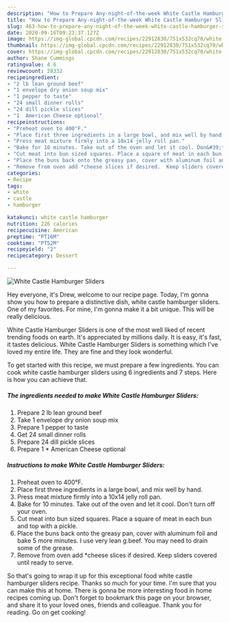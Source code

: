 ```yaml
---
description: "How to Prepare Any-night-of-the-week White Castle Hamburger Sliders"
title: "How to Prepare Any-night-of-the-week White Castle Hamburger Sliders"
slug: 463-how-to-prepare-any-night-of-the-week-white-castle-hamburger-sliders
date: 2020-09-16T09:23:37.127Z
image: https://img-global.cpcdn.com/recipes/22912830/751x532cq70/white-castle-hamburger-sliders-recipe-main-photo.jpg
thumbnail: https://img-global.cpcdn.com/recipes/22912830/751x532cq70/white-castle-hamburger-sliders-recipe-main-photo.jpg
cover: https://img-global.cpcdn.com/recipes/22912830/751x532cq70/white-castle-hamburger-sliders-recipe-main-photo.jpg
author: Shane Cummings
ratingvalue: 4.6
reviewcount: 28332
recipeingredient:
- "2 lb lean ground beef"
- "1 envelope dry onion soup mix"
- "1 pepper to taste"
- "24 small dinner rolls"
- "24 dill pickle slices"
- "1  American Cheese optional"
recipeinstructions:
- "Preheat oven to 400°F."
- "Place first three ingredients in a large bowl, and mix well by hand."
- "Press meat mixture firmly into a 10x14 jelly roll pan."
- "Bake for 10 minutes. Take out of the oven and let it cool. Don&#39;t turn off your oven."
- "Cut meat into bun sized squares. Place a square of meat in each bun and top with a pickle."
- "Place the buns back onto the greasy pan, cover with aluminum foil and bake 5 more minutes. I use very lean g.beef. You may need to drain some of the grease."
- "Remove from oven add *cheese slices if desired.  Keep sliders covered until ready to serve."
categories:
- Recipe
tags:
- white
- castle
- hamburger

katakunci: white castle hamburger 
nutrition: 226 calories
recipecuisine: American
preptime: "PT16M"
cooktime: "PT52M"
recipeyield: "2"
recipecategory: Dessert

---
```



![White Castle Hamburger Sliders](https://img-global.cpcdn.com/recipes/22912830/751x532cq70/white-castle-hamburger-sliders-recipe-main-photo.jpg)

Hey everyone, it's Drew, welcome to our recipe page. Today, I'm gonna show you how to prepare a distinctive dish, white castle hamburger sliders. One of my favorites. For mine, I'm gonna make it a bit unique. This will be really delicious.

White Castle Hamburger Sliders is one of the most well liked of recent trending foods on earth. It's appreciated by millions daily. It is easy, it's fast, it tastes delicious. White Castle Hamburger Sliders is something which I've loved my entire life. They are fine and they look wonderful.




To get started with this recipe, we must prepare a few ingredients. You can cook white castle hamburger sliders using 6 ingredients and 7 steps. Here is how you can achieve that.

<!--inarticleads1-->

##### The ingredients needed to make White Castle Hamburger Sliders:

1. Prepare 2 lb lean ground beef
1. Take 1 envelope dry onion soup mix
1. Prepare 1 pepper to taste
1. Get 24 small dinner rolls
1. Prepare 24 dill pickle slices
1. Prepare 1 * American Cheese optional




<!--inarticleads2-->

##### Instructions to make White Castle Hamburger Sliders:

1. Preheat oven to 400°F.
1. Place first three ingredients in a large bowl, and mix well by hand.
1. Press meat mixture firmly into a 10x14 jelly roll pan.
1. Bake for 10 minutes. Take out of the oven and let it cool. Don&#39;t turn off your oven.
1. Cut meat into bun sized squares. Place a square of meat in each bun and top with a pickle.
1. Place the buns back onto the greasy pan, cover with aluminum foil and bake 5 more minutes. I use very lean g.beef. You may need to drain some of the grease.
1. Remove from oven add *cheese slices if desired.  Keep sliders covered until ready to serve.




So that's going to wrap it up for this exceptional food white castle hamburger sliders recipe. Thanks so much for your time. I'm sure that you can make this at home. There is gonna be more interesting food in home recipes coming up. Don't forget to bookmark this page on your browser, and share it to your loved ones, friends and colleague. Thank you for reading. Go on get cooking!
